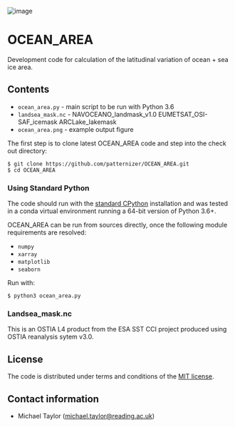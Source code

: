 ![image](https://user-images.githubusercontent.com/5902974/59154328-fe0c6300-8a67-11e9-9261-4d79fcf8ee94.png)

# OCEAN_AREA

Development code for calculation of the latitudinal variation of ocean + sea ice area.

## Contents

* `ocean_area.py` - main script to be run with Python 3.6
* `landsea_mask.nc` - NAVOCEANO_landmask_v1.0 EUMETSAT_OSI-SAF_icemask ARCLake_lakemask
* `ocean_area.png` - example output figure

The first step is to clone latest OCEAN_AREA code and step into the check out directory: 

    $ git clone https://github.com/patternizer/OCEAN_AREA.git
    $ cd OCEAN_AREA
    
### Using Standard Python 

The code should run with the [standard CPython](https://www.python.org/downloads/) installation and
was tested in a conda virtual environment running a 64-bit version of Python 3.6+.

OCEAN_AREA can be run from sources directly, once the following module requirements are resolved:

* `numpy`
* `xarray`
* `matplotlib`
* `seaborn`

Run with:

    $ python3 ocean_area.py
        
### Landsea_mask.nc

This is an OSTIA L4 product from the ESA SST CCI project produced using OSTIA reanalysis sytem v3.0.

## License

The code is distributed under terms and conditions of the [MIT license](https://opensource.org/licenses/MIT).

## Contact information

* Michael Taylor (michael.taylor@reading.ac.uk)
